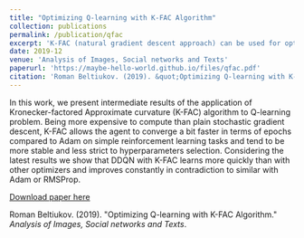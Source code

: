 ```yaml
---
title: "Optimizing Q-learning with K-FAC Algorithm"
collection: publications
permalink: /publication/qfac
excerpt: 'K-FAC (natural gradient descent approach) can be used for optimizing Q-learning algorithms and works rather well.'
date: 2019-12
venue: 'Analysis of Images, Social networks and Texts'
paperurl: 'https://maybe-hello-world.github.io/files/qfac.pdf'
citation: 'Roman Beltiukov. (2019). &quot;Optimizing Q-learning with K-FAC Algorithm.&quot; <i>Analysis of Images, Social networks and Texts</i>.'
---
```

In this work, we present intermediate results of the application of Kronecker-factored Approximate curvature (K-FAC) algorithm to Q-learning problem. Being more expensive to compute than plain stochastic gradient descent, K-FAC allows the agent to converge a bit faster in terms of epochs compared to Adam on simple reinforcement learning tasks and tend to be more stable and less strict to hyperparameters selection. Considering the latest results we show that DDQN with K-FAC learns more quickly than with other optimizers and improves constantly in contradiction to similar with Adam or RMSProp.

[Download paper here](https://maybe-hello-world.github.io/files/qfac.pdf)

Roman Beltiukov. (2019). "Optimizing Q-learning with K-FAC Algorithm." <i>Analysis of Images, Social networks and Texts</i>.
